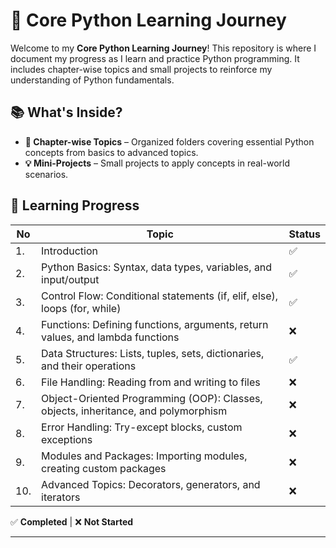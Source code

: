 # 🚀 Core Python Learning Journey  

Welcome to my **Core Python Learning Journey**! This repository is where I document my progress as I learn and practice Python programming. It includes chapter-wise topics and small projects to reinforce my understanding of Python fundamentals.  

## 📚 What's Inside?  

- **📂 Chapter-wise Topics** – Organized folders covering essential Python concepts from basics to advanced topics. 
- **💡 Mini-Projects** – Small projects to apply concepts in real-world scenarios.  

## 📌 Learning Progress  

| No | Topic | Status |  
|----|-------------------------------------------|-----------------|  
| 1. | Introduction                             | ✅ |  
| 2. | Python Basics: Syntax, data types, variables, and input/output | ✅ |  
| 3. | Control Flow: Conditional statements (if, elif, else), loops (for, while) | ✅ |  
| 4. | Functions: Defining functions, arguments, return values, and lambda functions | ❌ |  
| 5. | Data Structures: Lists, tuples, sets, dictionaries, and their operations | ✅  |  
| 6. | File Handling: Reading from and writing to files | ❌ |  
| 7. | Object-Oriented Programming (OOP): Classes, objects, inheritance, and polymorphism | ❌  |  
| 8. | Error Handling: Try-except blocks, custom exceptions | ❌ |  
| 9. | Modules and Packages: Importing modules, creating custom packages | ❌ |  
| 10. | Advanced Topics: Decorators, generators, and iterators | ❌ |  

✅ **Completed** | ❌ **Not Started**  

---



